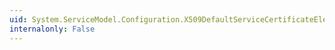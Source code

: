 ```yaml
---
uid: System.ServiceModel.Configuration.X509DefaultServiceCertificateElement.#ctor
internalonly: False
---
```

